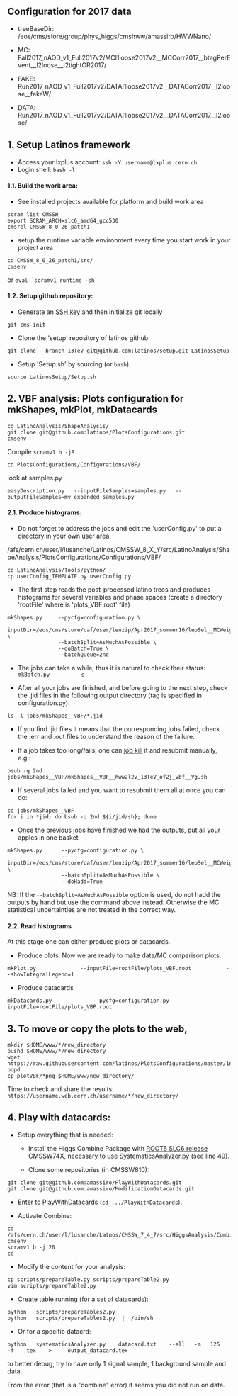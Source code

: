 ## Configuration for 2017 data

- treeBaseDir: /eos/cms/store/group/phys_higgs/cmshww/amassiro/HWWNano/

- MC:   Fall2017_nAOD_v1_Full2017v2/MCl1loose2017v2__MCCorr2017__btagPerEvent__l2loose__l2tightOR2017/
- FAKE: Run2017_nAOD_v1_Full2017v2/DATAl1loose2017v2__DATACorr2017__l2loose__fakeW/
- DATA: Run2017_nAOD_v1_Full2017v2/DATAl1loose2017v2__DATACorr2017__l2loose/

## 1. Setup Latinos framework

- Access your lxplus account: ```ssh -Y username@lxplus.cern.ch```
- Login shell: ```bash -l```

#### 1.1. Build the work area:
- See installed projects available for platform and build work area
```
scram list CMSSW
export SCRAM_ARCH=slc6_amd64_gcc530
cmsrel CMSSW_8_0_26_patch1
```
- setup the runtime variable environment every time you start work in your project area
```
cd CMSSW_8_0_26_patch1/src/
cmsenv
```
or ```eval `scramv1 runtime -sh` ```

#### 1.2. Setup github repository:

- Generate an [SSH key](https://help.github.com/articles/connecting-to-github-with-ssh/) and then initialize git locally
```
git cms-init
```
- Clone the 'setup' repository of latinos github
```
git clone --branch 13TeV git@github.com:latinos/setup.git LatinosSetup
```
- Setup 'Setup.sh' by sourcing (or ```bash```)
```
source LatinosSetup/Setup.sh
```

## 2. VBF analysis: Plots configuration for mkShapes, mkPlot, mkDatacards
```
cd LatinoAnalysis/ShapeAnalysis/
git clone git@github.com:latinos/PlotsConfigurations.git
cmsenv
```
Compile ```scramv1 b -j8```
```
cd PlotsConfigurations/Configurations/VBF/
```
look at samples.py 
```
easyDescription.py   --inputFileSamples=samples.py   --outputFileSamples=my_expanded_samples.py
```

#### 2.1. Produce histograms:

- Do not forget to address the jobs and edit the 'userConfig.py' to put a directory in your own user area:

/afs/cern.ch/user/l/lusanche/Latinos/CMSSW_8_X_Y/src/LatinoAnalysis/ShapeAnalysis/PlotsConfigurations/Configurations/VBF/
```
cd LatinoAnalysis/Tools/python/
cp userConfig_TEMPLATE.py userConfig.py
```
- The first step reads the post-processed latino trees and produces histograms for several variables and phase spaces (create a directory 'rootFile' where is 'plots_VBF.root' file)
```
mkShapes.py     --pycfg=configuration.py \
                --inputDir=/eos/cms/store/caf/user/lenzip/Apr2017_summer16/lepSel__MCWeights__bSFLpTEffMulti__cleanTauMC__l2loose__hadd__l2tightOR__LepTrgFix__dorochester__formulasMC__wwSel__doDNN/  \
                --batchSplit=AsMuchAsPossible \
                --doBatch=True \
                --batchQueue=2nd
```
- The jobs can take a while, thus it is natural to check their status: ```mkBatch.py         -s```

- After all your jobs are finished, and before going to the next step, check the .jid files in the following output directory (tag is specified in configuration.py):
```
ls -l jobs/mkShapes__VBF/*.jid
```
- If you find .jid files it means that the corresponding jobs failed, check the .err and .out files to understand the reason of the failure.

- If a job takes too long/fails, one can [job kill](https://twiki.cern.ch/twiki/bin/view/Main/BatchJobs#JobKill) it and resubmit manually, e.g.:
```
bsub -q 2nd jobs/mkShapes__VBF/mkShapes__VBF__hww2l2v_13TeV_of2j_vbf__Vg.sh
```
- If several jobs failed and you want to resubmit them all at once you can do:
```
cd jobs/mkShapes__VBF
for i in *jid; do bsub -q 2nd ${i/jid/sh}; done
```

- Once the previous jobs have finished we had the outputs, put all your apples in one basket
```
mkShapes.py      --pycfg=configuration.py \
                 --inputDir=/eos/cms/store/caf/user/lenzip/Apr2017_summer16/lepSel__MCWeights__bSFLpTEffMulti__cleanTauMC__l2loose__hadd__l2tightOR__LepTrgFix__dorochester__formulasMC__wwSel__doDNN/ \
                 --batchSplit=AsMuchAsPossible \
                 --doHadd=True
```
NB: If the ```--batchSplit=AsMuchAsPossible``` option is used, do not hadd the outputs by hand but use the command above instead.    Otherwise the MC statistical uncertainties are not treated in the correct way.

#### 2.2.  Read histograms

At this stage one can either produce plots or datacards.

- Produce plots: Now we are ready to make data/MC comparison plots.
```
mkPlot.py              --inputFile=rootFile/plots_VBF.root           --showIntegralLegend=1
```
- Produce datacards
```
mkDatacards.py             --pycfg=configuration.py          --inputFile=rootFile/plots_VBF.root
```
## 3. To move or copy the plots to the web,
```
mkdir $HOME/www/*/new_directory
pushd $HOME/www/*/new_directory
wget https://raw.githubusercontent.com/latinos/PlotsConfigurations/master/index.php
popd
cp plotVBF/*png $HOME/www/new_directory/
```
Time to check and share the results: `https://username.web.cern.ch/username/*/new_directory/`

## 4. Play with datacards:

- Setup everything that is needed:

  - Install the Higgs Combine Package with [ROOT6 SLC6 release CMSSW74X](https://twiki.cern.ch/twiki/bin/viewauth/CMS/SWGuideHiggsAnalysisCombinedLimit#ROOT6_SLC6_release_CMSSW_7_4_X), necessary to use [SystematicsAnalyzer.py](https://github.com/latinos/PlayWithDatacards/blob/master/systematicsAnalyzer.py) (see line 49).
  
  - Clone some repositories (in CMSSW810):
```
git clone git@github.com:amassiro/PlayWithDatacards.git
git clone git@github.com:amassiro/ModificationDatacards.git
```
  - Enter to [PlayWithDatacards](https://github.com/latinos/PlayWithDatacards) (```cd .../PlayWithDatacards```).
  
  - Activate Combine:
  ```
  cd /afs/cern.ch/user/l/lusanche/Latnos/CMSSW_7_4_7/src/HiggsAnalysis/CombinedLimit
  cmsenv
  scramv1 b -j 20
  cd -
  ```
- Modify the content for your analysis:
```
cp scripts/prepareTable.py scripts/prepareTable2.py
vim scripts/prepareTable2.py
```
- Create table running (for a set of datacards):
```
python   scripts/prepareTables2.py
python   scripts/prepareTables2.py  |  /bin/sh
```
- Or for a specific datacrd:
```
python   systematicsAnalyzer.py    datacard.txt    --all   -m   125    -f    tex    >     output_datacard.tex
```
to better debug, try to have only 1 signal sample, 1 background sample and data.

From the error (that is a "combine" error) it seems you did not run on data.
